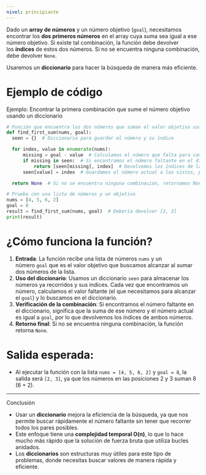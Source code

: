 ```yaml
---
nivel: principiante
---
```


Dado un **array de números** y un número objetivo (`goal`), necesitamos encontrar los **dos primeros números** en el array cuya suma sea igual a ese número objetivo. Si existe tal combinación, la función debe devolver los **índices** de estos dos números. Si no se encuentra ninguna combinación, debe devolver `None`.

Usaremos un **diccionario** para hacer la búsqueda de manera más eficiente.

# Ejemplo de código

Ejemplo: Encontrar la primera combinación que sume el número objetivo usando un diccionario

```python
# Función que encuentra los dos números que suman el valor objetivo usando un diccionario
def find_first_sum(nums, goal):
  seen = {}  # Diccionario para guardar el número y su índice

  for index, value in enumerate(nums):
      missing = goal - value  # Calculamos el número que falta para completar la suma
      if missing in seen:  # Si encontramos el número faltante en el diccionario
          return [seen[missing], index]  # Devolvemos los índices de la combinación
      seen[value] = index  # Guardamos el número actual a los vistos, porque no hemos encontrado la combinación

  return None  # Si no se encuentra ninguna combinación, retornamos None

# Prueba con una lista de números y un objetivo
nums = [4, 5, 6, 2]
goal = 8
result = find_first_sum(nums, goal)  # Debería devolver [2, 3]
print(result)
```

# ¿Cómo funciona la función?

1. **Entrada**: La función recibe una lista de números `nums` y un número `goal` que es el valor objetivo que buscamos alcanzar al sumar dos números de la lista.
2. **Uso del diccionario**: Usamos un diccionario `seen` para almacenar los números ya recorridos y sus índices. Cada vez que encontramos un número, calculamos el valor faltante (el que necesitamos para alcanzar el `goal`) y lo buscamos en el diccionario.
3. **Verificación de la combinación**: Si encontramos el número faltante en el diccionario, significa que la suma de ese número y el número actual es igual a `goal`, por lo que devolvemos los índices de ambos números.
4. **Retorno final**: Si no se encuentra ninguna combinación, la función retorna `None`.

# Salida esperada:

- Al ejecutar la función con la lista `nums = [4, 5, 6, 2]` y `goal = 8`, la salida será `[2, 3]`, ya que los números en las posiciones 2 y 3 suman 8 (6 + 2).

---

Conclusión

- Usar un **diccionario** mejora la eficiencia de la búsqueda, ya que nos permite buscar rápidamente el número faltante sin tener que recorrer todos los pares posibles.
- Este enfoque tiene una **complejidad temporal O(n)**, lo que lo hace mucho más rápido que la solución de fuerza bruta que utiliza bucles anidados.
- Los **diccionarios** son estructuras muy útiles para este tipo de problemas, donde necesitas buscar valores de manera rápida y eficiente.
